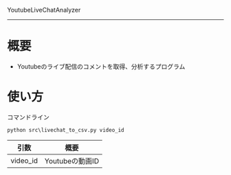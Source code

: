 YoutubeLiveChatAnalyzer

---
# 概要
- Youtubeのライブ配信のコメントを取得、分析するプログラム

# 使い方
コマンドライン
```
python src\livechat_to_csv.py video_id
```
|引数|概要|
|:-:|:-:|
|video_id|Youtubeの動画ID|
